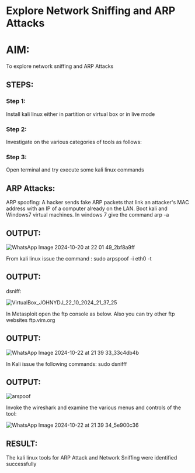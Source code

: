 # Explore Network Sniffing and ARP Attacks

# AIM:

To explore network sniffing and ARP Attacks

## STEPS:

### Step 1:

Install kali linux either in partition or virtual box or in live mode

### Step 2:

Investigate on the various categories of tools as follows:


### Step 3:
Open terminal and try execute some kali linux commands

## ARP Attacks:  
ARP spoofing: A hacker sends fake ARP packets that link an attacker's MAC address with an IP of a computer already on the LAN. 
Boot kali and Windows7 virtual machines.
In windows 7 give the command arp -a
## OUTPUT:

![WhatsApp Image 2024-10-20 at 22 01 49_2bf8a9ff](https://github.com/user-attachments/assets/bf1c37c0-9bf8-48b7-83df-025b1c570a91)


From kali linux issue the command :
sudo arpspoof -i eth0 -t <target system> <gateway>
## OUTPUT:



 dsniff:


![VirtualBox_JOHNYDJ_22_10_2024_21_37_25](https://github.com/user-attachments/assets/26852c00-ff0f-42ce-866f-2fb81426773b)




In Metasploit open the ftp console as below. Also you can try other ftp websites ftp.vim.org
## OUTPUT:

![WhatsApp Image 2024-10-22 at 21 39 33_33c4db4b](https://github.com/user-attachments/assets/a6930f1a-0a66-4e5e-b509-d9448a624bca)






In Kali issue the following commands:
sudo dsnifff
## OUTPUT:

![arspoof](https://github.com/user-attachments/assets/f3357943-7c86-447a-aa36-19f31e49638f)



Invoke the wireshark and examine the various menus  and controls of the tool:


![WhatsApp Image 2024-10-22 at 21 39 34_5e900c36](https://github.com/user-attachments/assets/b725cf86-2edd-40fe-b031-2a1cc34ae086)


## RESULT:
The kali linux tools for ARP Attack and Network Sniffing were identified successfully
